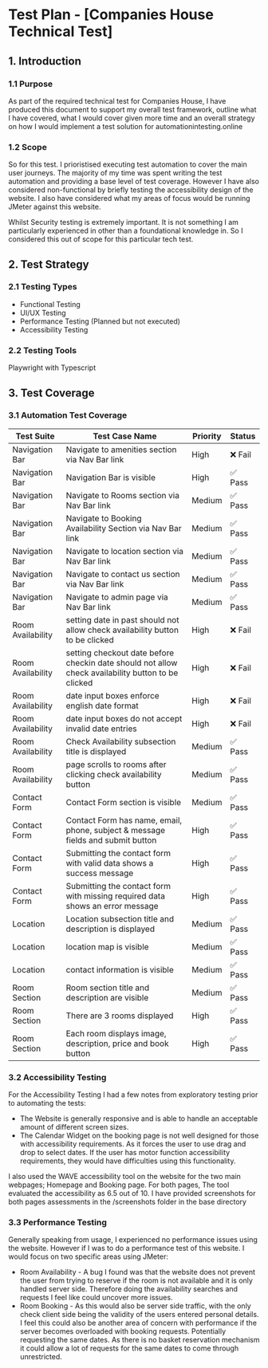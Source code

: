 # Test Plan - [Companies House Technical Test]

## 1. Introduction
### 1.1 Purpose
As part of the required technical test for Companies House, I have produced this document to support my overall test framework, outline what I have covered, what I would cover given more time and an overall strategy on how I would implement a test solution for automationintesting.online

### 1.2 Scope
So for this test. I prioristised executing test automation to cover the main user journeys. The majority of my time was spent writing the test automation and providing a base level of test coverage. However I have also considered non-functional by briefly testing the accessibility design of the website. I also have considered what my areas of focus would be running JMeter against this website. 

Whilst Security testing is extremely important. It is not something I am particularly experienced in other than a foundational knowledge in. So I considered this out of scope for this particular tech test.

## 2. Test Strategy
### 2.1 Testing Types
- Functional Testing
- UI/UX Testing
- Performance Testing (Planned but not executed)
- Accessibility Testing

### 2.2 Testing Tools
Playwright with Typescript

## 3. Test Coverage
### 3.1 Automation Test Coverage 

Test Suite|Test Case Name|Priority|Status|
----------|--------------|--------|------|
Navigation Bar|Navigate to amenities section via Nav Bar link|High|❌ Fail|
Navigation Bar|Navigation Bar is visible|High|✅ Pass|
Navigation Bar|Navigate to Rooms section via Nav Bar link|Medium|✅ Pass|
Navigation Bar|Navigate to Booking Availability Section via Nav Bar link|Medium|✅ Pass|
Navigation Bar|Navigate to location section via Nav Bar link|Medium|✅ Pass|
Navigation Bar|Navigate to contact us section via Nav Bar link|Medium|✅ Pass|
Navigation Bar|Navigate to admin page via Nav Bar link|Medium|✅ Pass|
Room Availability|setting date in past should not allow check availability button to be clicked|High|❌ Fail|
Room Availability|setting checkout date before checkin date should not allow check availability button to be clicked|High|❌ Fail|
Room Availability|date input boxes enforce english date format|High|❌ Fail|
Room Availability|date input boxes do not accept invalid date entries|High|❌ Fail|
Room Availability|Check Availability subsection title is displayed|Medium|✅ Pass|
Room Availability|page scrolls to rooms after clicking check availability button|Medium|✅ Pass|
Contact Form|Contact Form section is visible|Medium|✅ Pass|
Contact Form|Contact Form has name, email, phone, subject & message fields and submit button|High|✅ Pass|
Contact Form|Submitting the contact form with valid data shows a success message|High|✅ Pass|
Contact Form|Submitting the contact form with missing required data shows an error message|High|✅ Pass|
Location|Location subsection title and description is displayed|Medium|✅ Pass|
Location|location map is visible|Medium|✅ Pass|
Location|contact information is visible|Medium|✅ Pass|
Room Section|Room section title and description are visible|Medium|✅ Pass|
Room Section|There are 3 rooms displayed|High|✅ Pass|
Room Section|Each room displays image, description, price and book button|High|✅ Pass|

### 3.2 Accessibility Testing
For the Accessibility Testing I had a few notes from exploratory testing prior to automating the tests: 
 - The Website is generally responsive and is able to handle an acceptable amount of different screen sizes. 
 - The Calendar Widget on the booking page is not well designed for those with accessibility requirements. As it forces the user to use drag and drop to select dates. If the user has motor function accessibility requirements, they would have difficulties using this functionality. 

 I also used the WAVE accessibility tool on the website for the two main webpages; Homepage and Booking page. For both pages, The tool evaluated the accessibility as 6.5 out of 10. I have provided screenshots for both pages assessments in the /screenshots folder in the base directory 

 ### 3.3 Performance Testing
 Generally speaking from usage, I experienced no performance issues using the website. However if I was to do a performance test of this website. I would focus on two specific areas using JMeter:
  - Room Availability - A bug I found was that the website does not prevent the user from trying to reserve if the room is not available and it is only handled server side. Therefore doing the availability searches and requests I feel like could uncover more issues. 
  - Room Booking - As this would also be server side traffic, with the only check client side being the validity of the users entered personal details. I feel this could also be another area of concern with performance if the server becomes overloaded with booking requests. Potentially requesting the same dates. As there is no basket reservation mechanism it could allow a lot of requests for the same dates to come through unrestricted.  
